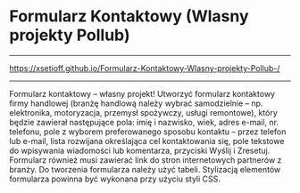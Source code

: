 # Formularz Kontaktowy (Wlasny projekty Pollub)
***
https://xsetioff.github.io/Formularz-Kontaktowy-Wlasny-projekty-Pollub-/
***
Formularz kontaktowy – własny projekt!
Utworzyć formularz kontaktowy firmy handlowej (branżę handlową należy wybrać samodzielnie – np.
elektronika, motoryzacja, przemysł spożywczy, usługi remontowe), który będzie zawierał następujące
pola: imię i nazwisko, wiek, adres e-mail, nr. telefonu, pole z wyborem preferowanego sposobu
kontaktu – przez telefon lub e-mail, lista rozwijana określająca cel kontaktowania się, pole tekstowe
do wpisywania wiadomości lub komentarza, przyciski Wyślij i Zresetuj. Formularz również musi
zawierać link do stron internetowych partnerów z branży. Do tworzenia formularza należy użyć tabeli.
Stylizacją elementów formularza powinna być wykonana przy użyciu styli CSS.
